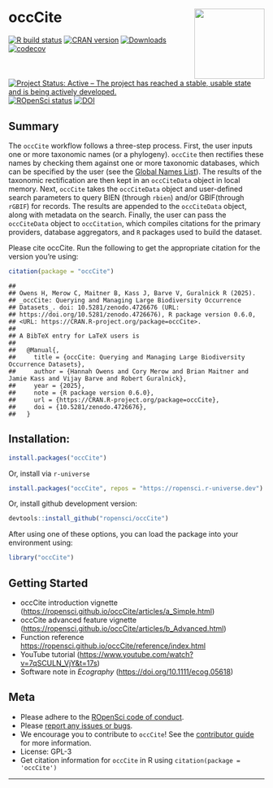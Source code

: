 
# occCite <img src='man/figures/logo.png' align="right" height="138" />

<!-- badges: start -->

[![R build status](https://github.com/ropensci/occCite/workflows/R-CMD-check/badge.svg)](https://github.com/ropensci/occCite/actions)
[![CRAN version](https://www.r-pkg.org/badges/version/occCite)](https://cran.r-project.org/package=occCite)
[![Downloads](https://cranlogs.r-pkg.org/badges/occCite)](https://github.com/r-hub/cranlogs.app)
[![codecov](https://codecov.io/gh/hannahlowens/occCite/branch/main/graph/badge.svg)](https://codecov.io/gh/hannahlowens/occCite)
[![Project Status: Active – The project has reached a stable, usable state and is being actively developed.](https://www.repostatus.org/badges/latest/active.svg)](https://www.repostatus.org/#active)
[![ROpenSci status](https://badges.ropensci.org/407_status.svg)](https://github.com/ropensci/software-review/issues/407)
[![DOI](https://zenodo.org/badge/DOI/10.5281/zenodo.13692036.svg)](https://doi.org/10.5281/zenodo.13692036)

<!-- badges: end -->

## Summary

The `occCite` workflow follows a three-step process. First, the user
inputs one or more taxonomic names (or a phylogeny). `occCite` then
rectifies these names by checking them against one or more taxonomic
databases, which can be specified by the user (see the [Global Names
List](http://gni.globalnames.org/data_sources)). The results of the
taxonomic rectification are then kept in an `occCiteData` object in
local memory. Next, `occCite` takes the `occCiteData` object and
user-defined search parameters to query BIEN (through `rbien`) and/or
GBIF(through `rGBIF`) for records. The results are appended to the
`occCiteData` object, along with metadata on the search. Finally, the
user can pass the `occCiteData` object to `occCitation`, which compiles
citations for the primary providers, database aggregators, and `R`
packages used to build the dataset.

Please cite occCite. Run the following to get the appropriate citation
for the version you’re using:

``` r
citation(package = "occCite")
```

    ## 
    ## Owens H, Merow C, Maitner B, Kass J, Barve V, Guralnick R (2025).
    ## _occCite: Querying and Managing Large Biodiversity Occurrence
    ## Datasets_. doi: 10.5281/zenodo.4726676 (URL:
    ## https://doi.org/10.5281/zenodo.4726676), R package version 0.6.0,
    ## <URL: https://CRAN.R-project.org/package=occCite>.
    ## 
    ## A BibTeX entry for LaTeX users is
    ## 
    ##   @Manual{,
    ##     title = {occCite: Querying and Managing Large Biodiversity Occurrence Datasets},
    ##     author = {Hannah Owens and Cory Merow and Brian Maitner and Jamie Kass and Vijay Barve and Robert Guralnick},
    ##     year = {2025},
    ##     note = {R package version 0.6.0},
    ##     url = {https://CRAN.R-project.org/package=occCite},
    ##     doi = {10.5281/zenodo.4726676},
    ##   }

## Installation:

``` r
install.packages("occCite")
```

Or, install via `r-universe`

``` r
install.packages("occCite", repos = "https://ropensci.r-universe.dev")
```

Or, install github development version:

``` r
devtools::install_github("ropensci/occCite")
```

After using one of these options, you can load the package into your environment using:

``` r
library("occCite")
```

## Getting Started

-   occCite introduction vignette
    (<https://ropensci.github.io/occCite/articles/a_Simple.html>)
-   occCite advanced feature vignette
    (<https://ropensci.github.io/occCite/articles/b_Advanced.html>)
-   Function reference
    <https://ropensci.github.io/occCite/reference/index.html>
-   YouTube tutorial
    (<https://www.youtube.com/watch?v=7qSCULN_VjY&t=17s>)
-   Software note in *Ecography* (<https://doi.org/10.1111/ecog.05618>)

## Meta

-   Please adhere to the [ROpenSci code of 
conduct](<https://ropensci.org/code-of-conduct/>).
-   Please [report any issues or 
bugs](<https://github.com/ropensci/occCite/issues>).
-   We encourage you to contribute to `occCite`! See the 
[contributor guide](<https://ropensci.github.io/occCite/CONTRIBUTING.html>) 
for more information.
-   License: GPL-3
-   Get citation information for `occCite` in R using
    `citation(package = 'occCite')`

------------------------------------------------------------------------

